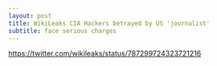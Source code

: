 ```yaml
---
layout: post
title: WikiLeaks CIA Hackers betrayed by US 'journalist'
subtitle: face serious charges
---
```


https://twitter.com/wikileaks/status/787299724323721216
